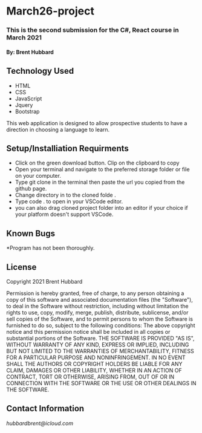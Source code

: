 # March26-project

### This is the second submission for the C#, React course in March 2021

#### By: Brent Hubbard

## Technology Used
* HTML
* CSS
* JavaScript
* Jquery
* Bootstrap

This web application is designed to allow prospective students to have
a direction in choosing a language to learn.


## Setup/Installiation Requirments

* Click on the green download button. Clip on the clipboard to copy
* Open your terminal and navigate to the preferred storage folder or file on your computer.
* Type git clone in the terminal then paste the url you copied from the github page.
* Change directory in to the cloned folde .
* Type code . to open in your VSCode editor.
* you can also drag cloned project folder into an editor if your choice if your platform doesn't support VSCode.


## Known Bugs

*Program has not been thoroughly.

## License

Copyright 2021 Brent Hubbard

Permission is hereby granted, free of charge, to any person obtaining a copy of this software and associated documentation files (the "Software"), to deal in the Software without restriction, including without limitation the rights to use, copy, modify, merge, publish, distribute, sublicense, and/or sell copies of the Software, and to permit persons to whom the Software is furnished to do so, subject to the following conditions:
The above copyright notice and this permission notice shall be included in all copies or substantial portions of the Software.
THE SOFTWARE IS PROVIDED "AS IS", WITHOUT WARRANTY OF ANY KIND, EXPRESS OR IMPLIED, INCLUDING BUT NOT LIMITED TO THE WARRANTIES OF MERCHANTABILITY, FITNESS FOR A PARTICULAR PURPOSE AND NONINFRINGEMENT. IN NO EVENT SHALL THE AUTHORS OR COPYRIGHT HOLDERS BE LIABLE FOR ANY CLAIM, DAMAGES OR OTHER LIABILITY, WHETHER IN AN ACTION OF CONTRACT, TORT OR OTHERWISE, ARISING FROM, OUT OF OR IN CONNECTION WITH THE SOFTWARE OR THE USE OR OTHER DEALINGS IN THE SOFTWARE.


## Contact Information

_hubbardbrent@icloud.com_

